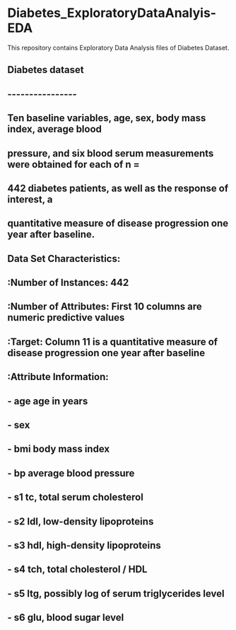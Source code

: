 # Diabetes_ExploratoryDataAnalyis-EDA

This repository contains Exploratory Data Analysis files of Diabetes Dataset.

## Diabetes dataset
## ----------------
## 
## Ten baseline variables, age, sex, body mass index, average blood
## pressure, and six blood serum measurements were obtained for each of n =
## 442 diabetes patients, as well as the response of interest, a
## quantitative measure of disease progression one year after baseline.
## 
## **Data Set Characteristics:**
## 
##   :Number of Instances: 442
## 
##   :Number of Attributes: First 10 columns are numeric predictive values
## 
##   :Target: Column 11 is a quantitative measure of disease progression one year after baseline
## 
##   :Attribute Information:
##       - age     age in years
##       - sex
##       - bmi     body mass index
##       - bp      average blood pressure
##       - s1      tc, total serum cholesterol
##       - s2      ldl, low-density lipoproteins
##       - s3      hdl, high-density lipoproteins
##       - s4      tch, total cholesterol / HDL
##       - s5      ltg, possibly log of serum triglycerides level
##       - s6      glu, blood sugar level

